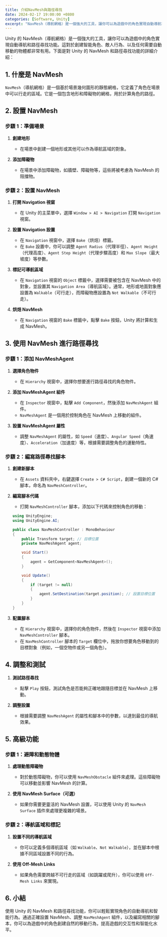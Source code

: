 ```yaml
---
title: 介紹NavMesh與路徑尋找
date: 2024-02-17 19:00:00 +0800
categories: [Software, Unity]
excerpt: "NavMesh（導航網格）是一個強大的工具，讓你可以為遊戲中的角色實現自動導航和路徑尋找功能"
---
```


Unity 的 NavMesh（導航網格）是一個強大的工具，讓你可以為遊戲中的角色實現自動導航和路徑尋找功能。這對於創建智能角色、敵人行為、以及任何需要自動移動的物體都非常有用。下面是對 Unity 的 NavMesh 和路徑尋找功能的詳細介紹：

## **1. 什麼是 NavMesh**

`NavMesh`（導航網格）是一個基於場景幾何圖形的靜態網格，它定義了角色在場景中可以行走的區域。它是一個包含地形和障礙物的網格，用於計算角色的路徑。

## **2. 設置 NavMesh**

### **步驟 1：準備場景**

1. **創建地形**
   - 在場景中創建一個地形或其他可以作為導航區域的對象。

2. **添加障礙物**
   - 在場景中添加障礙物，如牆壁、障礙物等，這些將被考慮為 NavMesh 的阻擋物。

### **步驟 2：設置 NavMesh**

1. **打開 Navigation 視窗**
   - 在 Unity 的主菜單中，選擇 `Window > AI > Navigation` 打開 `Navigation` 視窗。

2. **設置 Navigation 設置**
   - 在 `Navigation` 視窗中，選擇 `Bake`（烘焙）標籤。
   - 在 `Bake` 設置中，你可以調整 `Agent Radius`（代理半徑）、`Agent Height`（代理高度）、`Agent Step Height`（代理步驟高度）和 `Max Slope`（最大坡度）等參數。

3. **標記可導航區域**
   - 在 `Navigation` 視窗的 `Object` 標籤中，選擇需要被包含在 NavMesh 中的對象，並設置其 `Navigation Area`（導航區域）。通常，地形或地面對象應設置為 `Walkable`（可行走），而障礙物應設置為 `Not Walkable`（不可行走）。

4. **烘焙 NavMesh**
   - 在 `Navigation` 視窗的 `Bake` 標籤中，點擊 `Bake` 按鈕，Unity 將計算和生成 NavMesh。

## **3. 使用 NavMesh 進行路徑尋找**

### **步驟 1：添加 NavMeshAgent**

1. **選擇角色物件**
   - 在 `Hierarchy` 視窗中，選擇你想要進行路徑尋找的角色物件。

2. **添加 NavMeshAgent 組件**
   - 在 `Inspector` 視窗中，點擊 `Add Component`，然後添加 `NavMeshAgent` 組件。
   - `NavMeshAgent` 是一個用於控制角色在 NavMesh 上移動的組件。

3. **設置 NavMeshAgent 屬性**
   - 調整 `NavMeshAgent` 的屬性，如 `Speed`（速度）、`Angular Speed`（角速度）、`Acceleration`（加速度）等，根據需要調整角色的運動特性。

### **步驟 2：編寫路徑尋找腳本**

1. **創建新腳本**
   - 在 `Assets` 資料夾中，右鍵選擇 `Create > C# Script`，創建一個新的 C# 腳本，命名為 `NavMeshController`。

2. **編寫腳本代碼**
   - 打開 `NavMeshController` 腳本，添加以下代碼來控制角色的移動：

   ```csharp
   using UnityEngine;
   using UnityEngine.AI;

   public class NavMeshController : MonoBehaviour
   {
       public Transform target; // 目標位置
       private NavMeshAgent agent;

       void Start()
       {
           agent = GetComponent<NavMeshAgent>();
       }

       void Update()
       {
           if (target != null)
           {
               agent.SetDestination(target.position); // 設置目標位置
           }
       }
   }
   ```

3. **配置腳本**
   - 在 `Hierarchy` 視窗中，選擇你的角色物件，然後在 `Inspector` 視窗中添加 `NavMeshController` 腳本。
   - 在 `NavMeshController` 腳本的 `Target` 欄位中，拖放你想要角色移動到的目標對象（例如，一個空物件或另一個角色）。

## **4. 調整和測試**

1. **測試路徑尋找**
   - 點擊 `Play` 按鈕，測試角色是否能夠正確地跟隨目標並在 NavMesh 上移動。

2. **調整設置**
   - 根據需要調整 `NavMeshAgent` 的屬性和腳本中的參數，以達到最佳的導航效果。

## **5. 高級功能**

### **步驟 1：避障和動態物體**

1. **處理動態障礙物**
   - 對於動態障礙物，你可以使用 `NavMeshObstacle` 組件來處理。這些障礙物可以移動並影響 NavMesh 的計算。

2. **使用 NavMesh Surface（可選）**
   - 如果你需要更靈活的 NavMesh 設置，可以使用 Unity 的 `NavMesh Surface` 插件來處理更複雜的場景。

### **步驟 2：導航區域和標記**

1. **設置不同的導航區域**
   - 你可以定義多個導航區域（如 `Walkable`、`Not Walkable`），並在腳本中根據不同區域設置不同的行為。

2. **使用 Off-Mesh Links**
   - 如果角色需要跨越不可行走的區域（如跳躍或爬升），你可以使用 `Off-Mesh Links` 來實現。

## **6. 小結**

使用 Unity 的 NavMesh 和路徑尋找功能，你可以輕鬆實現角色的自動導航和智能行為。通過正確設置 NavMesh、調整 `NavMeshAgent` 組件，以及編寫相關的腳本，你可以為遊戲中的角色創建自然的移動行為，提高遊戲的交互性和智能化水平。
